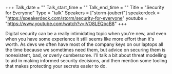 +++
Talk_date = ""
Talk_start_time = ""
Talk_end_time = ""
Title = "Security for Everyone"
Type = "talk"
Speakers = ["storm-joubert"]
speakerdeck = "https://speakerdeck.com/storm/security-for-everyone"
youtube = "https://www.youtube.com/watch?v=iVO8LEQbcB8"
+++

Digital security can be a really intimidating topic when you're new, and even when you have some experience it still seems like more effort than it's worth.
As devs we often have most of the company keys on our laptops all the time because we sometimes need them, but advice on securing them is nonexistent, bad, or overly cumbersome.
I'll talk a bit about threat modelling to aid in making informed security decisions, and then mention some tooling that makes protecting your secrets easier to do.
